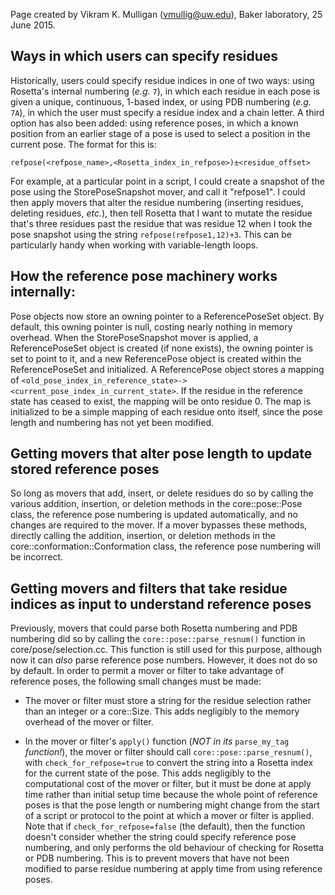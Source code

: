 Page created by Vikram K. Mulligan (vmullig@uw.edu), Baker laboratory, 25 June 2015.

## Ways in which users can specify residues

Historically, users could specify residue indices in one of two ways: using Rosetta's internal numbering (<i>e.g.</i> ```7```), in which each residue in each pose is given a unique, continuous, 1-based index, or using PDB numbering (<i>e.g.</i> ```7A```), in which the user must specify a residue index and a chain letter.  A third option has also been added: using reference poses, in which a known position from an earlier stage of a pose is used to select a position in the current pose.  The format for this is:
 
```
refpose(<refpose_name>,<Rosetta_index_in_refpose>)±<residue_offset>
```

For example, at a particular point in a script, I could create a snapshot of the pose using the StorePoseSnapshot mover, and call it "refpose1".  I could then apply movers that alter the residue numbering (inserting residues, deleting residues, <i>etc.</i>), then tell Rosetta that I want to mutate the residue that's three residues past the residue that was residue 12 when I took the pose snapshot using the string ```refpose(refpose1,12)+3```.  This can be particularly handy when working with variable-length loops.

## How the reference pose machinery works internally:

Pose objects now store an owning pointer to a ReferencePoseSet object.  By default, this owning pointer is null, costing nearly nothing in memory overhead.  When the StorePoseSnapshot mover is applied, a ReferencePoseSet object is created (if none exists), the owning pointer is set to point to it, and a new ReferencePose object is created within the ReferencePoseSet and initialized.  A ReferencePose object stores a mapping of ```<old_pose_index_in_reference_state>-><current_pose_index_in_current_state>```.  If the residue in the reference state has ceased to exist, the mapping will be onto residue 0.  The map is initialized to be a simple mapping of each residue onto itself, since the pose length and numbering has not yet been modified.

## Getting movers that alter pose length to update stored reference poses

So long as movers that add, insert, or delete residues do so by calling the various addition, insertion, or deletion methods in the core::pose::Pose class, the reference pose numbering is updated automatically, and no changes are required to the mover.  If a mover bypasses these methods, directly calling the addition, insertion, or deletion methods in the core::conformation::Conformation class, the reference pose numbering will be incorrect.

## Getting movers and filters that take residue indices as input to understand reference poses

Previously, movers that could parse both Rosetta numbering and PDB numbering did so by calling the ```core::pose::parse_resnum()``` function in core/pose/selection.cc.  This function is still used for this purpose, although now it can <i>also</i> parse reference pose numbers.  However, it does not do so by default.  In order to permit a mover or filter to take advantage of reference poses, the following small changes must be made:

- The mover or filter must store a string for the residue selection rather than an integer or a core::Size.  This adds negligibly to the memory overhead of the mover or filter.

- In the mover or filter's ```apply()``` function (<i>NOT in its</i> ```parse_my_tag``` <i>function!</i>), the mover or filter should call ```core::pose::parse_resnum()```, with ```check_for_refpose=true``` to convert the string into a Rosetta index for the current state of the pose.  This adds negligibly to the computational cost of the mover or filter, but it must be done at apply time rather than initial setup time because the whole point of reference poses is that the pose length or numbering might change from the start of a script or protocol to the point at which a mover or filter is applied.  Note that if ```check_for_refpose=false``` (the default), then the function doesn't consider whether the string could specify reference pose numbering, and only performs the old behaviour of checking for Rosetta or PDB numbering.  This is to prevent movers that have not been modified to parse residue numbering at apply time from using reference poses.